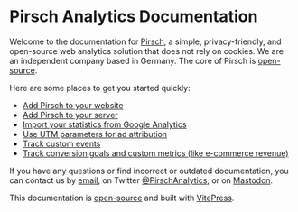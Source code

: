 # Pirsch Analytics Documentation

Welcome to the documentation for [Pirsch](https://pirsch.io/), a simple, privacy-friendly, and open-source web analytics solution that does not rely on cookies. We are an independent company based in Germany. The core of Pirsch is [open-source](https://github.com/pirsch-analytics/pirsch).

Here are some places to get you started quickly:

* [Add Pirsch to your website](/get-started/frontend-integration)
* [Add Pirsch to your server](/get-started/backend-integration)
* [Import your statistics from Google Analytics](/get-started/ga-import)
* [Use UTM parameters for ad attribution](/advanced/referrer-utm)
* [Track custom events](/advanced/events)
* [Track conversion goals and custom metrics (like e-commerce revenue)](/advanced/conversion-goals)

If you have any questions or find incorrect or outdated documentation, you can contact us by [email](mailto:support@pirsch.io), on Twitter [@PirschAnalytics](https://twitter.com/PirschAnalytics), or on [Mastodon](https://social.anoxinon.de/@pirsch).

This documentation is [open-source](https://github.com/pirsch-analytics/docs) and built with [VitePress](https://vitepress.dev/).
